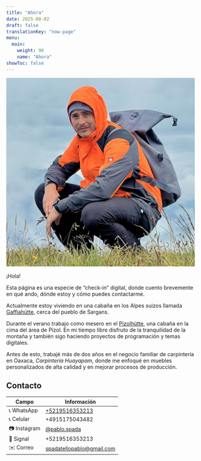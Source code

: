 ```yaml
---
title: "Ahora"
date: 2025-08-02
draft: false
translationKey: "now-page"
menu:
  main:
    weight: 90
    name: "Ahora"
showToc: false
---
```


![Foto de perfil](/uploads/profile.jpg)

¡Hola!

Esta página es una especie de “check-in” digital, donde cuento brevemente en qué ando, dónde estoy y cómo puedes contactarme.

Actualmente estoy viviendo en una cabaña en los Alpes suizos llamada [Gaffiahütte](https://maps.app.goo.gl/3rp6uyCyBACvAzSC9), cerca del pueblo de Sargans.

Durante el verano trabajo como mesero en el [Pizolhütte](https://maps.app.goo.gl/L4Kf84GFvuPcFHy69), una cabaña en la cima del área de Pizol. En mi tiempo libre disfruto de la tranquilidad de la montaña y también sigo haciendo proyectos de programación y temas digitales.

Antes de esto, trabajé más de dos años en el negocio familiar de carpintería en Oaxaca, *Carpintería Huayapam*, donde me enfoqué en muebles personalizados de alta calidad y en mejorar procesos de producción.

## Contacto

| Campo       | Información                                                |
|-------------|------------------------------------------------------------|
| 📞 WhatsApp | [+5219516353213](https://wa.me/5219516353213)              |
| 📞 Celular  | +4915175043482                                              |
| 📷 Instagram| [@pablo.spada](https://instagram.com/pablo.spada)           |
| 📡 Signal   | +5219516353213                                              |
| ✉️ Correo   | [spadatellopablo@gmail.com](mailto:spadatellopablo@gmail.com) |
